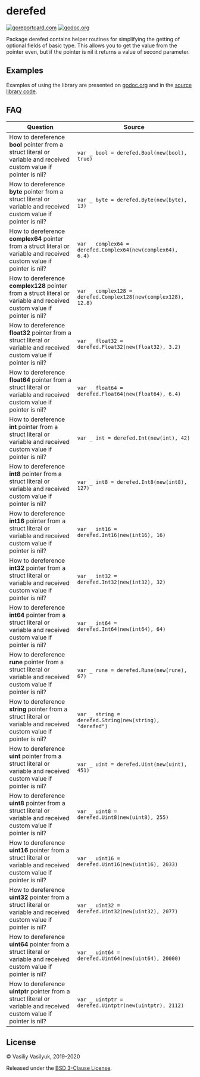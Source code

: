 # derefed

[![goreportcard.com](https://goreportcard.com/badge/github.com/xorcare/derefer/derefed)][GRC]
[![godoc.org](https://godoc.org/github.com/xorcare/derefer/derefed?status.svg)][DOC]

Package derefed contains helper routines for simplifying the getting of optional
fields of basic type. This allows you to get the value from the pointer even,
but if the pointer is nil it returns a value of second parameter.

## Examples

Examples of using the library are presented on [godoc.org][EXD]
and in the [source library code][EXS].

## FAQ

| Question | Source |
| -------- | ------ |
| How to dereference **bool** pointer from a struct literal or variable and received custom value if pointer is nil? | `var _ bool = derefed.Bool(new(bool), true)` |
| How to dereference **byte** pointer from a struct literal or variable and received custom value if pointer is nil? | `var _ byte = derefed.Byte(new(byte), 13)` |
| How to dereference **complex64** pointer from a struct literal or variable and received custom value if pointer is nil? | `var _ complex64 = derefed.Complex64(new(complex64), 6.4)` |
| How to dereference **complex128** pointer from a struct literal or variable and received custom value if pointer is nil? | `var _ complex128 = derefed.Complex128(new(complex128), 12.8)` |
| How to dereference **float32** pointer from a struct literal or variable and received custom value if pointer is nil? | `var _ float32 = derefed.Float32(new(float32), 3.2)` |
| How to dereference **float64** pointer from a struct literal or variable and received custom value if pointer is nil? | `var _ float64 = derefed.Float64(new(float64), 6.4)` |
| How to dereference **int** pointer from a struct literal or variable and received custom value if pointer is nil? | `var _ int = derefed.Int(new(int), 42)` |
| How to dereference **int8** pointer from a struct literal or variable and received custom value if pointer is nil? | `var _ int8 = derefed.Int8(new(int8), 127)` |
| How to dereference **int16** pointer from a struct literal or variable and received custom value if pointer is nil? | `var _ int16 = derefed.Int16(new(int16), 16)` |
| How to dereference **int32** pointer from a struct literal or variable and received custom value if pointer is nil? | `var _ int32 = derefed.Int32(new(int32), 32)` |
| How to dereference **int64** pointer from a struct literal or variable and received custom value if pointer is nil? | `var _ int64 = derefed.Int64(new(int64), 64)` |
| How to dereference **rune** pointer from a struct literal or variable and received custom value if pointer is nil? | `var _ rune = derefed.Rune(new(rune), 67)` |
| How to dereference **string** pointer from a struct literal or variable and received custom value if pointer is nil? | `var _ string = derefed.String(new(string), "derefed")` |
| How to dereference **uint** pointer from a struct literal or variable and received custom value if pointer is nil? | `var _ uint = derefed.Uint(new(uint), 451)` |
| How to dereference **uint8** pointer from a struct literal or variable and received custom value if pointer is nil? | `var _ uint8 = derefed.Uint8(new(uint8), 255)` |
| How to dereference **uint16** pointer from a struct literal or variable and received custom value if pointer is nil? | `var _ uint16 = derefed.Uint16(new(uint16), 2033)` |
| How to dereference **uint32** pointer from a struct literal or variable and received custom value if pointer is nil? | `var _ uint32 = derefed.Uint32(new(uint32), 2077)` |
| How to dereference **uint64** pointer from a struct literal or variable and received custom value if pointer is nil? | `var _ uint64 = derefed.Uint64(new(uint64), 20000)` |
| How to dereference **uintptr** pointer from a struct literal or variable and received custom value if pointer is nil? | `var _ uintptr = derefed.Uintptr(new(uintptr), 2112)` |

## License

© Vasiliy Vasilyuk, 2019-2020

Released under the [BSD 3-Clause License][LIC].

[LIC]: https://github.com/xorcare/derefer/blob/master/LICENSE 'BSD 3-Clause "New" or "Revised" License'
[EXD]: https://godoc.org/github.com/xorcare/derefer/derefed#pkg-examples 'Examples of using package derefer'
[EXS]: https://github.com/xorcare/derefer/blob/master/derefed/example_test.go 'Examples source file'
[GRC]: https://goreportcard.com/report/github.com/xorcare/derefer/derefed 'A web application that generates a report on the quality of an open source go project'
[DOC]: https://godoc.org/github.com/xorcare/derefer 'GoDoc hosts documentation for Go packages on Bitbucket, GitHub, Google Project Hosting and Launchpad'
